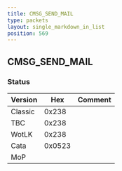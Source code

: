 ```yaml
---
title: CMSG_SEND_MAIL
type: packets
layout: single_markdown_in_list
position: 569
---
```


## CMSG_SEND_MAIL

### Status

Version    | Hex        | Comment
---------- | ---------- | ---------- 
Classic    | 0x238      |
TBC        | 0x238      |
WotLK      | 0x238      |
Cata       | 0x0523     |
MoP        |            |